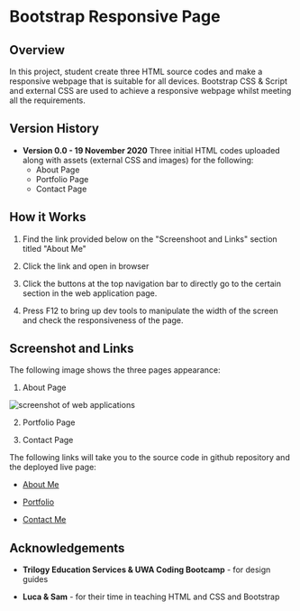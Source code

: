 # Bootstrap Responsive Page

## Overview

In this project, student create three HTML source codes and make a responsive webpage that is suitable for all devices. Bootstrap CSS & Script and external CSS are used to achieve a responsive webpage whilst meeting all the requirements.

## Version History

* **Version 0.0 - 19 November 2020**
    Three initial HTML codes uploaded along with assets (external CSS and images) for the following:
    * About Page
    * Portfolio Page
    * Contact Page

## How it Works

1. Find the link provided below on the "Screenshoot and Links" section titled "About Me"

2. Click the link and open in browser

3. Click the buttons at the top navigation bar to directly go to the certain section in the web application page.

4. Press F12 to bring up dev tools to manipulate the width of the screen and check the responsiveness of the page.

## Screenshot and Links

The following image shows the three pages appearance:

1. About Page

![screenshot of web applications](./assets/images/screenshoot-index-page.png)

2. Portfolio Page

3. Contact Page

The following links will take you to the source code in github repository and the deployed live page:

* [About Me](https://github.com/vsumargo/Homework-Week-1)

* [Portfolio](https://github.com/vsumargo/Homework-Week-1/blob/main/assets/css/style.css)

* [Contact Me](https://vsumargo.github.io/Homework-Week-1/)

## Acknowledgements

* **Trilogy Education Services & UWA Coding Bootcamp** - for design guides

* **Luca & Sam** - for their time in teaching HTML and CSS and Bootstrap




